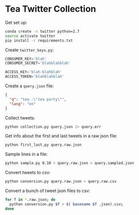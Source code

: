 # Tea Twitter Collection

Get set up:
```bash
conda create -n twitter python=2.7
source activate twitter
pip install -r requirements.txt
```

Create `twitter_keys.py`:

```python
CONSUMER_KEY='blah'
CONSUMER_SECRET='blahblahblah'

ACCESS_KEY='blah-blahblah'
ACCESS_TOKEN='blahblahblah'
```

Create a `query.json` file:

```json
{
  "q": "tea -\"tea party\"",
  "lang": "en"
}
```

Collect tweets:

```bash
python collection.py query.json 2> query.err
```

Get info about the first and last tweets in a raw json file:

```bash
python first_last.py query.raw.json
```

Sample lines in a file:

```bash
python sample.py 0.10 < query.raw.json > query.sampled.json
```

Convert tweets to csv:

```bash
python conversion.py query.raw.json > query.raw.csv
```

Convert a bunch of tweet json files to csv:

```bash
for f in *.raw.json; do
  python conversion.py $f > $( basename $f .json).csv;
done
```
